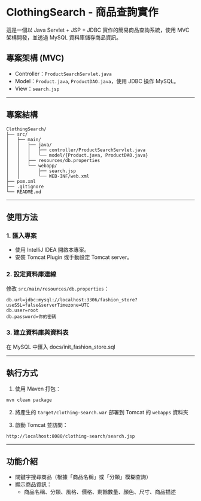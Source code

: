 
# ClothingSearch - 商品查詢實作

這是一個以 Java Servlet + JSP + JDBC 實作的簡易商品查詢系統，使用 MVC 架構開發，並透過 MySQL 資料庫儲存商品資訊。

## 專案架構 (MVC)

- Controller：`ProductSearchServlet.java`
- Model：`Product.java`, `ProductDAO.java`，使用 JDBC 操作 MySQL。
- View：`search.jsp`

---

## 專案結構

```
ClothingSearch/
├── src/
│   ├── main/
│   │   ├── java/
│   │   │   ├── controller/ProductSearchServlet.java
│   │   │   └── model/{Product.java, ProductDAO.java}
│   │   ├── resources/db.properties
│   │   └── webapp/
│   │       ├── search.jsp
│   │       └── WEB-INF/web.xml
├── pom.xml
├── .gitignore
└── README.md
```

---

## 使用方法

### 1. 匯入專案
- 使用 IntelliJ IDEA 開啟本專案。
- 安裝 Tomcat Plugin 或手動設定 Tomcat server。

### 2. 設定資料庫連線

修改 `src/main/resources/db.properties`：

```properties
db.url=jdbc:mysql://localhost:3306/fashion_store?useSSL=false&serverTimezone=UTC
db.user=root
db.password=你的密碼
```

### 3. 建立資料庫與資料表

在 MySQL 中匯入 docs/init_fashion_store.sql

---

## 執行方式

1. 使用 Maven 打包：

```bash
mvn clean package
```

2. 將產生的 `target/clothing-search.war` 部署到 Tomcat 的 `webapps` 資料夾

3. 啟動 Tomcat 並訪問：

```
http://localhost:8080/clothing-search/search.jsp
```

---

## 功能介紹

- 關鍵字搜尋商品（根據「商品名稱」或「分類」模糊查詢）
- 顯示商品資訊：
  - 商品名稱、分類、風格、價格、剩餘數量、顏色、尺寸、商品描述

